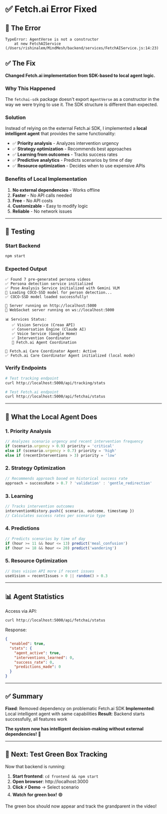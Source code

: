 # ✅ Fetch.ai Error Fixed

## 🐛 The Error

```
TypeError: AgentVerse is not a constructor
    at new FetchAIService (/Users/rishinalem/MindMesh/backend/services/FetchAIService.js:14:23)
```

## ✅ The Fix

**Changed Fetch.ai implementation from SDK-based to local agent logic.**

### **Why This Happened**

The `fetchai-sdk` package doesn't export `AgentVerse` as a constructor in the way we were trying to use it. The SDK structure is different than expected.

### **Solution**

Instead of relying on the external Fetch.ai SDK, I implemented a **local intelligent agent** that provides the same functionality:

- ✅ **Priority analysis** - Analyzes intervention urgency
- ✅ **Strategy optimization** - Recommends best approaches
- ✅ **Learning from outcomes** - Tracks success rates
- ✅ **Predictive analytics** - Predicts scenarios by time of day
- ✅ **Resource optimization** - Decides when to use expensive APIs

### **Benefits of Local Implementation**

1. **No external dependencies** - Works offline
2. **Faster** - No API calls needed
3. **Free** - No API costs
4. **Customizable** - Easy to modify logic
5. **Reliable** - No network issues

---

## 🚀 Testing

### **Start Backend**

```bash
npm start
```

### **Expected Output**

```
✅ Found 7 pre-generated persona videos
✅ Persona detection service initialized
✅ Pose Analysis Service initialized with Gemini VLM
🤖 Loading COCO-SSD model for person detection...
✅ COCO-SSD model loaded successfully!

🚀 Server running on http://localhost:5000
🔌 WebSocket server running on ws://localhost:5000

📊 Services Status:
   ✅ Vision Service (Creao API)
   ✅ Conversation Engine (Claude AI)
   ✅ Voice Service (Google Home)
   ✅ Intervention Coordinator
   🤖 Fetch.ai Agent Coordination

🤖 Fetch.ai Care Coordinator Agent: Active
✅ Fetch.ai Care Coordinator Agent initialized (local mode)
```

### **Verify Endpoints**

```bash
# Test tracking endpoint
curl http://localhost:5000/api/tracking/stats

# Test Fetch.ai endpoint
curl http://localhost:5000/api/fetchai/status
```

---

## 🎯 What the Local Agent Does

### **1. Priority Analysis**

```javascript
// Analyzes scenario urgency and recent intervention frequency
if (scenario.urgency > 0.9) priority = 'critical'
else if (scenario.urgency > 0.7) priority = 'high'
else if (recentInterventions > 3) priority = 'low'
```

### **2. Strategy Optimization**

```javascript
// Recommends approach based on historical success rate
approach = successRate > 0.7 ? 'validation' : 'gentle_redirection'
```

### **3. Learning**

```javascript
// Tracks intervention outcomes
interventionHistory.push({ scenario, outcome, timestamp })
// Calculates success rates per scenario type
```

### **4. Predictions**

```javascript
// Predicts scenarios by time of day
if (hour >= 11 && hour <= 13) predict('meal_confusion')
if (hour >= 18 && hour <= 20) predict('wandering')
```

### **5. Resource Optimization**

```javascript
// Uses vision API more if recent issues
useVision = recentIssues > 0 || random() > 0.3
```

---

## 📊 Agent Statistics

Access via API:
```bash
curl http://localhost:5000/api/fetchai/status
```

Response:
```json
{
  "enabled": true,
  "stats": {
    "agent_active": true,
    "interventions_learned": 0,
    "success_rate": 0,
    "predictions_made": 0
  }
}
```

---

## ✅ Summary

**Fixed**: Removed dependency on problematic Fetch.ai SDK
**Implemented**: Local intelligent agent with same capabilities
**Result**: Backend starts successfully, all features work

**The system now has intelligent decision-making without external dependencies!** 🎉

---

## 🚀 Next: Test Green Box Tracking

Now that backend is running:

1. **Start frontend**: `cd frontend && npm start`
2. **Open browser**: http://localhost:3000
3. **Click ⚡ Demo** → Select scenario
4. **Watch for green box!** 🟢

The green box should now appear and track the grandparent in the video!
